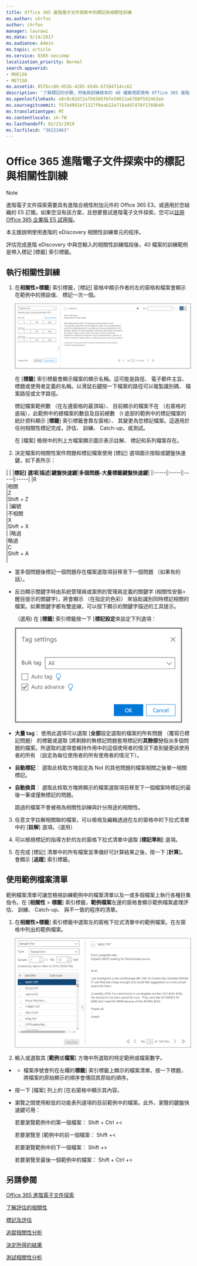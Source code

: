 ```yaml
---
title: Office 365 進階電子文件探索中的標記與相關性訓練
ms.author: chrfox
author: chrfox
manager: laurawi
ms.date: 9/14/2017
ms.audience: Admin
ms.topic: article
ms.service: O365-seccomp
localization_priority: Normal
search.appverid:
- MOE150
- MET150
ms.assetid: 8576cc86-d51b-4285-b54b-67184714cc62
description: '了解標記的步驟，然後與訓練樣本的 40 檔案搭配使用 Office 365 進階 eDiscovery 相關性訓練階段。  '
ms.openlocfilehash: e8c9c02d72a756565f6fe59011a6788f592463eb
ms.sourcegitcommit: f57b4001ef1327f0ea622e716a4d7d78f1769b49
ms.translationtype: MT
ms.contentlocale: zh-TW
ms.lasthandoff: 02/23/2019
ms.locfileid: "30221063"
---
```

# <a name="tagging-and-relevance-training-in-office-365-advanced-ediscovery"></a>Office 365 進階電子文件探索中的標記與相關性訓練

> [!NOTE]
> 進階電子文件探索需要具有進階合規性附加元件的 Office 365 E3，或適用於您組織的 E5 訂閱。如果您沒有該方案，且想要嘗試進階電子文件探索，您可以[註冊 Office 365 企業版 E5 試用版](https://go.microsoft.com/fwlink/p/?LinkID=698279)。 
  
本主題說明使用進階的 eDiscovery 相關性訓練單元的程序。 
  
評估完成進階 eDiscovery 中與您輸入的相關性訓練階段後，40 檔案的訓練範例是帶入標記 [標籤] 索引標籤。 
  
## <a name="performing-relevance-training"></a>執行相關性訓練

1. 在**相關性\>標籤**] 索引標籤，[標記] 窗格中顯示作者的左的窗格和檔案會顯示在範例中的預設值、 標記一次一個。 
    
    ![相關性標籤面板](media/0cf19ab4-b427-4a7f-8749-0f4ed9afaf58.png)
  
    在 [**標籤**] 索引標籤會顯示檔案的顯示名稱。這可能是路徑、 電子郵件主旨、 標題或使用者定義的名稱。以滑鼠右鍵按一下檔案的路徑可以複製識別碼、 檔案路徑或文字路徑。 
    
    標記檔案範例數 （在左邊窗格的最頂端）、 目前顯示的檔案不在 （右窗格的底端），此範例中的總檔案的數目及目前總數 （t 底部的範例中的標記檔案的統計資料顯示 [**標籤**] 索引標籤會靠左窗格）、 其變更為您標記檔案。這適用於任何相關性標記完成，評估、 訓練、 Catch-up，或測試。 
    
    在 [檔案] 檢視中的列上方檔案顯示圖示表示註解、 標記和系列檔案存在。
    
2. 決定檔案的相關性案件問題和標記檔案使用 [標記] 選項圖示按鈕或鍵盤快速鍵，如下表所示：
    
| |
|**標記] 選項**|**描述**|**鍵盤快速鍵**|**多個問題-大量標籤鍵盤快速鍵**|
|:-----|:-----|:-----|:-----|
|R  <br/> |相關  <br/> |Z  <br/> |Shift + Z  <br/> |
|編號  <br/> |不相關  <br/> |X  <br/> |Shift + X  <br/> |
|略過  <br/> |略過  <br/> |C  <br/> |Shift + A  <br/> |
   
  - 當多個問題後標記一個問題存在檔案選取項目移至下一個問題 （如果有的話）。 
    
  - 反白顯示關鍵字時由系統管理員或案例的管理員定義的關鍵字 (相關性安裝\>醒目提示的關鍵字)，將會顯示 （在指定的色彩） 來協助識別同時標記相關的檔案。如果關鍵字都有雙底線，可以按下顯示的關鍵字描述的工具提示。 
    
    （選用) 在 [**標籤**] 索引標籤按一下 [**標記設定**來設定下列選項： 
    
    ![相關性標籤設定](media/533e89fa-7eb4-409e-ab07-f5aab9296dd8.png)
  
  - **大量 tag**： 使用此選項可以選取 [**全部**設定選取的檔案的所有問題 （覆寫已標記問題） 的標籤或選取 [將剩餘的無標記問題套用標記的**其餘部分**指派多個問題的檔案。所選取的選項會維持作用中的這個使用者的情況下直到變更該使用者的所有 （設定為每位使用者的所有使用者的情況下）。 
    
  - **自動標記**： 選取此核取方塊設定為 Not 的其他問題的檔案相關之後單一相關標記。
    
  - **自動換頁**： 選取此核取方塊將顯示的檔案選取項目移至下一個檔案時標記的最後一筆或僅無標記的問題。 
    
    跳過的檔案不會被視為相關性訓練與計分用途的相關性。
    
3. 任意文字註解相關聯的檔案，可以檢視及編輯透過在左的窗格中的下拉式清單中的 [**註解**] 選項。（選用） 
    
4. 可以檢視標記的指導方針的左的窗格下拉式清單中選取 [**標記準則**] 選項。 
    
5. 在完成 [標記] 清單中的所有檔案並準備好可計算結果之後，按一下 [**計算**]。會顯示 [**追蹤**] 索引標籤。 
    
## <a name="working-with-the-sample-files-list"></a>使用範例檔案清單

範例檔案清單可讓您檢視訓練範例中的檔案清單以及一或多個檔案上執行各種巨集指令。在 [**相關性** \> **標籤**] 索引標籤，**範例檔案**左邊的窗格會顯示範例檔案處理評估、 訓練、 Catch-up、 與不一致的程序的清單。 
  
1. 在**相關性\>標籤**] 索引標籤中選取左的窗格下拉式清單中的範例檔案。在左窗格中列出的範例檔案。 
    
    ![相關性標籤範例檔案清單](media/fd058bdd-645a-4af1-a1eb-bff08581cb18.png)
  
2. 輸入或選取其 [**範例**或**檔案**] 方塊中所選取的特定範例或檔案數字。 
    
  -   - 檔案序號會列在左欄的**標籤**] 索引標籤上顯示的檔案清單。按一下標題，將檔案的原始顯示的順序會傳回其原始的順序。 
    
  - 按一下 [檔案] 列上的 [在右窗格中顯示其內容。
    
  - 瀏覽之間使用較低的功能表列選項的目前範例中的檔案。此外，瀏覽的鍵盤快速鍵可用：
    
    若要瀏覽範例中的第一個檔案： Shift + Ctrl +\<
    
    若要瀏覽至 [範例中的前一個檔案： Shift +\<
    
    若要瀏覽範例中的下一個檔案： Shift +\>
    
    若要瀏覽至最後一個範例中的檔案： Shift + Ctrl +\>
    
## <a name="see-also"></a>另請參閱

[Office 365 進階電子文件探索](office-365-advanced-ediscovery.md)
  
[了解評估的相關性](assessment-in-relevance-in-advanced-ediscovery.md)
  
[標記及評估](tagging-and-assessment-in-advanced-ediscovery.md)
  
[追蹤相關性分析](track-relevance-analysis-in-advanced-ediscovery.md)
  
[決定所得的結果](decision-based-on-the-results-in-advanced-ediscovery.md)
  
[測試相關性分析](test-relevance-analysis-in-advanced-ediscovery.md)

